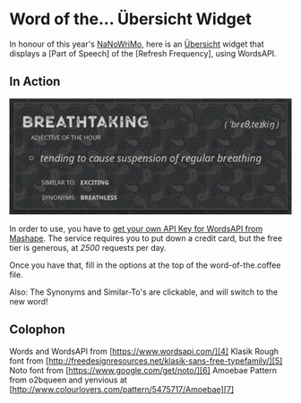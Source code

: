 # Word of the... Übersicht Widget
In honour of this year's [NaNoWriMo][1], here is an [Übersicht][2] widget that displays a \[Part of Speech\] of the \[Refresh Frequency\], using WordsAPI.

## In Action
![Widget in action!](screenshot1.png)

In order to use, you have to [get your own API Key for WordsAPI from Mashape][3].  The service requires you to put down a credit card, but the free tier is generous, at *2500* requests per day.

Once you have that, fill in the options at the top of the word-of-the.coffee file.

Also: The Synonyms and Similar-To's are clickable, and will switch to the new word!

## Colophon
Words and WordsAPI from [https://www.wordsapi.com/][4]
Klasik Rough font from [http://freedesignresources.net/klasik-sans-free-typefamily/][5]
Noto font from [https://www.google.com/get/noto/][6]
Amoebae Pattern from o2bqueen and yenvious at [http://www.colourlovers.com/pattern/5475717/Amoebae][7]

[1]: http://nanowrimo.org/
[2]: http://tracesof.net/uebersicht-widgets/
[3]: https://market.mashape.com/wordsapi/wordsapi
[4]: https://www.wordsapi.com/
[5]: http://freedesignresources.net/klasik-sans-free-typefamily/
[6]: https://www.google.com/get/noto/
[7]: http://www.colourlovers.com/pattern/5475717/Amoebae
